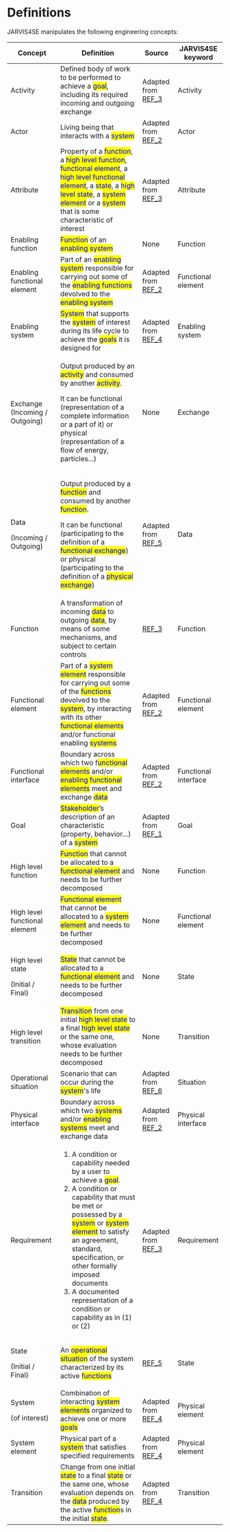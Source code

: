 # Definitions

JARVIS4SE manipulates the following engineering concepts:

| Concept                                         | Definition                                                                                                                                                                                                                                                                                                                                                                                                                                                                    | Source                               | JARVIS4SE keyword    |
| ----------------------------------------------- | ----------------------------------------------------------------------------------------------------------------------------------------------------------------------------------------------------------------------------------------------------------------------------------------------------------------------------------------------------------------------------------------------------------------------------------------------------------------------------- | ------------------------------------ | -------------------- |
| Activity                                        | Defined body of work to be performed to achieve a <mark style="color:blue;">goal</mark>, including its required incoming and outgoing exchange                                                                                                                                                                                                                                                                                                                                | Adapted from [REF\_3](references.md) | Activity             |
| Actor                                           | Living being that interacts with a <mark style="color:blue;">system</mark>                                                                                                                                                                                                                                                                                                                                                                                                    | Adapted from [REF\_2](references.md) | Actor                |
| Attribute                                       | Property of a <mark style="color:blue;">function</mark>, a <mark style="color:blue;">high level function</mark>, <mark style="color:blue;">functional element</mark>, a <mark style="color:blue;">high level functional element</mark>, a <mark style="color:blue;">state</mark>, a <mark style="color:blue;">high level state</mark>, a <mark style="color:blue;">system element</mark> or a <mark style="color:blue;">system</mark> that is some characteristic of interest | Adapted from [REF\_3](references.md) | Attribute            |
| Enabling function                               | <mark style="color:blue;">Function</mark> of an <mark style="color:blue;">enabling system</mark>                                                                                                                                                                                                                                                                                                                                                                              | None                                 | Function             |
| Enabling functional element                     | Part of an <mark style="color:blue;">enabling system</mark> responsible for carrying out some of the <mark style="color:blue;">enabling functions</mark> devolved to the <mark style="color:blue;">enabling system</mark>                                                                                                                                                                                                                                                     | Adapted from [REF\_2](references.md) | Functional element   |
| Enabling system                                 | <mark style="color:blue;">System</mark> that supports the <mark style="color:blue;">system</mark> of interest during its life cycle to achieve the <mark style="color:blue;">goals</mark> it is designed for                                                                                                                                                                                                                                                                  | Adapted from [REF\_4](references.md) | Enabling system      |
| Exchange (Incoming / Outgoing)                  | <p>Output produced by an <mark style="color:blue;">activity</mark> and consumed by another <mark style="color:blue;">activity</mark>. </p><p>It can be functional (representation of a complete information or a part of it) or physical (representation of a flow of energy, particles...)</p>                                                                                                                                                                               | None                                 | Exchange             |
| <p>Data</p><p>(Incoming / Outgoing)</p>         | <p>Output produced by a <mark style="color:blue;">function</mark> and consumed by another <mark style="color:blue;">function</mark>.</p><p>It can be functional (participating to the definition of a <mark style="color:blue;">functional exchange</mark>) or physical (participating to the definition of a <mark style="color:blue;">physical exchange</mark>)</p>                                                                                                         | Adapted from [REF\_5](references.md) | Data                 |
| Function                                        | A transformation of incoming <mark style="color:blue;">data</mark> to outgoing <mark style="color:blue;">data</mark>, by means of some mechanisms, and subject to certain controls                                                                                                                                                                                                                                                                                            | [REF\_3](references.md)              | Function             |
| Functional element                              | Part of a <mark style="color:blue;">system element</mark> responsible for carrying out some of the <mark style="color:blue;">functions</mark> devolved to the <mark style="color:blue;">system</mark>, by interacting with its other <mark style="color:blue;">functional elements</mark> and/or functional enabling <mark style="color:blue;">systems</mark>                                                                                                                 | Adapted from [REF\_2](references.md) | Functional element   |
| Functional interface                            | Boundary across which two f<mark style="color:blue;">unctional elements</mark> and/or <mark style="color:blue;">enabling functional elements</mark> meet and exchange <mark style="color:blue;">data</mark>                                                                                                                                                                                                                                                                   | Adapted from [REF\_2](references.md) | Functional interface |
| Goal                                            | <mark style="color:blue;">Stakeholder</mark>’s description of an characteristic (property, behavior…) of a <mark style="color:blue;">system</mark>                                                                                                                                                                                                                                                                                                                            | Adapted from [REF\_1](references.md) | Goal                 |
| High level function                             | <mark style="color:blue;">Function</mark> that cannot be allocated to a <mark style="color:blue;">functional element</mark> and needs to be further decomposed                                                                                                                                                                                                                                                                                                                | None                                 | Function             |
| High level functional element                   | <mark style="color:blue;">Functional element</mark> that cannot be allocated to a <mark style="color:blue;">system element</mark> and needs to be further decomposed                                                                                                                                                                                                                                                                                                          | None                                 | Functional element   |
| <p>High level state</p><p>(Initial / Final)</p> | <mark style="color:blue;">State</mark> that cannot be allocated to a <mark style="color:blue;">functional element</mark> and needs to be further decomposed                                                                                                                                                                                                                                                                                                                   | None                                 | State                |
| High level transition                           | <mark style="color:blue;">Transition</mark> from one initial <mark style="color:blue;">high level state</mark> to a final <mark style="color:blue;">high level state</mark> or the same one, whose evaluation needs to be further decomposed                                                                                                                                                                                                                                  | None                                 | Transition           |
| Operational situation                           | Scenario that can occur during the <mark style="color:blue;">system</mark>'s life                                                                                                                                                                                                                                                                                                                                                                                             | Adapted from [REF\_6](references.md) | Situation            |
| Physical interface                              | Boundary across which two <mark style="color:blue;">systems</mark> and/or <mark style="color:blue;">enabling systems</mark> meet and exchange data                                                                                                                                                                                                                                                                                                                            | Adapted from [REF\_2](references.md) | Physical interface   |
| Requirement                                     | <ol><li>A condition or capability needed by a user to achieve a <mark style="color:blue;">goal</mark>.</li><li>A condition or capability that must be met or possessed by a <mark style="color:blue;">system</mark> or <mark style="color:blue;">system element</mark> to satisfy an agreement, standard, specification, or other formally imposed documents</li><li>A documented representation of a condition or capability as in (1) or (2)</li></ol>                      | Adapted from [REF\_3](references.md) | Requirement          |
| <p>State</p><p>(Initial / Final)</p>            | An <mark style="color:blue;">operational situation</mark> of the system characterized by its active <mark style="color:blue;">functions</mark>                                                                                                                                                                                                                                                                                                                                | [REF\_5](references.md)              | State                |
| <p>System</p><p>(of interest)</p>               | Combination of interacting <mark style="color:blue;">system elements</mark> organized to achieve one or more <mark style="color:blue;">goals</mark>                                                                                                                                                                                                                                                                                                                           | Adapted from [REF\_4](references.md) | Physical element     |
| System element                                  | Physical part of a <mark style="color:blue;">system</mark> that satisfies specified requirements                                                                                                                                                                                                                                                                                                                                                                              | Adapted from [REF\_4](references.md) | Physical element     |
| Transition                                      | Change from one initial <mark style="color:blue;">state</mark> to a final <mark style="color:blue;">state</mark> or the same one, whose evaluation depends on the <mark style="color:blue;">data</mark> produced by the active <mark style="color:blue;">function</mark>s in the initial <mark style="color:blue;">state</mark>.                                                                                                                                              | Adapted from [REF\_4](references.md) | Transition           |
